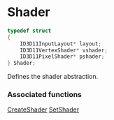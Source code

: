 # Shader

```c++
typedef struct
{
    ID3D11InputLayout* layout;
    ID3D11VertexShader* vshader;
    ID3D11PixelShader* pshader;
} Shader;
```

Defines the shader abstraction.


### Associated functions
[CreateShader](CreateShader.md)
[SetShader](SetShader.md)
